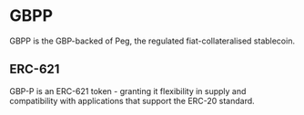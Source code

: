 # GBPP

GBPP is the GBP-backed of Peg, the regulated fiat-collateralised stablecoin.



## ERC-621

GBP-P is an ERC-621 token - granting it flexibility in supply and compatibility with applications that support the ERC-20 standard.
